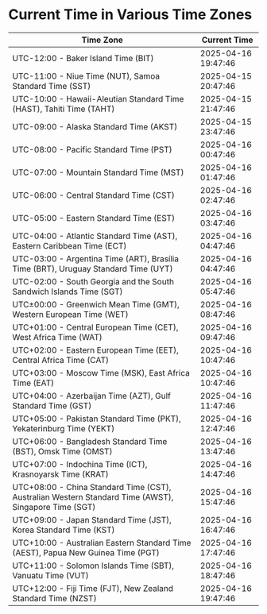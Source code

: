 # Current Time in Various Time Zones

| Time Zone | Current Time |
|-----------|--------------|
| UTC-12:00 - Baker Island Time (BIT) | 2025-04-16 19:47:46 |
| UTC-11:00 - Niue Time (NUT), Samoa Standard Time (SST) | 2025-04-15 20:47:46 |
| UTC-10:00 - Hawaii-Aleutian Standard Time (HAST), Tahiti Time (TAHT) | 2025-04-15 21:47:46 |
| UTC-09:00 - Alaska Standard Time (AKST) | 2025-04-15 23:47:46 |
| UTC-08:00 - Pacific Standard Time (PST) | 2025-04-16 00:47:46 |
| UTC-07:00 - Mountain Standard Time (MST) | 2025-04-16 01:47:46 |
| UTC-06:00 - Central Standard Time (CST) | 2025-04-16 02:47:46 |
| UTC-05:00 - Eastern Standard Time (EST) | 2025-04-16 03:47:46 |
| UTC-04:00 - Atlantic Standard Time (AST), Eastern Caribbean Time (ECT) | 2025-04-16 04:47:46 |
| UTC-03:00 - Argentina Time (ART), Brasília Time (BRT), Uruguay Standard Time (UYT) | 2025-04-16 04:47:46 |
| UTC-02:00 - South Georgia and the South Sandwich Islands Time (SGT) | 2025-04-16 05:47:46 |
| UTC±00:00 - Greenwich Mean Time (GMT), Western European Time (WET) | 2025-04-16 08:47:46 |
| UTC+01:00 - Central European Time (CET), West Africa Time (WAT) | 2025-04-16 09:47:46 |
| UTC+02:00 - Eastern European Time (EET), Central Africa Time (CAT) | 2025-04-16 10:47:46 |
| UTC+03:00 - Moscow Time (MSK), East Africa Time (EAT) | 2025-04-16 10:47:46 |
| UTC+04:00 - Azerbaijan Time (AZT), Gulf Standard Time (GST) | 2025-04-16 11:47:46 |
| UTC+05:00 - Pakistan Standard Time (PKT), Yekaterinburg Time (YEKT) | 2025-04-16 12:47:46 |
| UTC+06:00 - Bangladesh Standard Time (BST), Omsk Time (OMST) | 2025-04-16 13:47:46 |
| UTC+07:00 - Indochina Time (ICT), Krasnoyarsk Time (KRAT) | 2025-04-16 14:47:46 |
| UTC+08:00 - China Standard Time (CST), Australian Western Standard Time (AWST), Singapore Time (SGT) | 2025-04-16 15:47:46 |
| UTC+09:00 - Japan Standard Time (JST), Korea Standard Time (KST) | 2025-04-16 16:47:46 |
| UTC+10:00 - Australian Eastern Standard Time (AEST), Papua New Guinea Time (PGT) | 2025-04-16 17:47:46 |
| UTC+11:00 - Solomon Islands Time (SBT), Vanuatu Time (VUT) | 2025-04-16 18:47:46 |
| UTC+12:00 - Fiji Time (FJT), New Zealand Standard Time (NZST) | 2025-04-16 19:47:46 |
